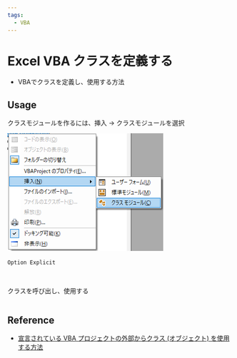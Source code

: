 ```yaml
---
tags:
  - VBA
---
```


# Excel VBA クラスを定義する

- VBAでクラスを定義し、使用する方法

## Usage

クラスモジュールを作るには、挿入 -> クラスモジュールを選択

![class module](img/vba_cls.png)

```VBScript
Option Explicit



```

クラスを呼び出し、使用する

```VBScript

```

## Reference
- [宣言されている VBA プロジェクトの外部からクラス (オブジェクト) を使用する方法](https://learn.microsoft.com/ja-jp/previous-versions/office/troubleshoot/office-developer/set-up-vb-project-using-class)